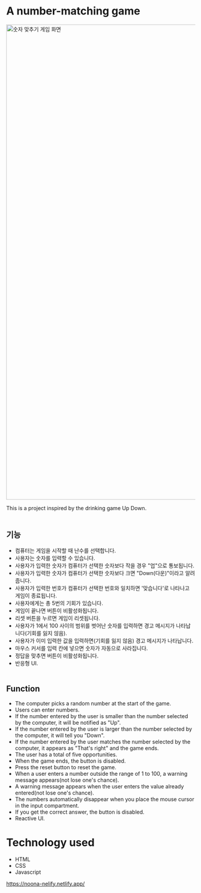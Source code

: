 # A number-matching game

<img width="1265" alt="숫자 맞추기 게임 화면" src="https://github.com/ProgrammerDavid1/Coding-Noona-First-Project/assets/161571242/67d8547f-3e76-46d0-9f9a-3365b89cc3c7">

This is a project inspired by the drinking game Up Down.
<br><br>

## 기능
- 컴퓨터는 게임을 시작할 때 난수를 선택합니다.
- 사용자는 숫자를 입력할 수 있습니다.
- 사용자가 입력한 숫자가 컴퓨터가 선택한 숫자보다 작을 경우 "업"으로 통보됩니다.
- 사용자가 입력한 숫자가 컴퓨터가 선택한 숫자보다 크면 "Down(다운)"이라고 알려줍니다.
- 사용자가 입력한 번호가 컴퓨터가 선택한 번호와 일치하면 '맞습니다'로 나타나고 게임이 종료됩니다.
- 사용자에게는 총 5번의 기회가 있습니다.
- 게임이 끝나면 버튼이 비활성화됩니다.
- 리셋 버튼을 누르면 게임이 리셋됩니다.
- 사용자가 1에서 100 사이의 범위를 벗어난 숫자를 입력하면 경고 메시지가 나타납니다(기회를 잃지 않음).
- 사용자가 이미 입력한 값을 입력하면(기회를 잃지 않음) 경고 메시지가 나타납니다.
- 마우스 커서를 입력 칸에 넣으면 숫자가 자동으로 사라집니다.
- 정답을 맞추면 버튼이 비활성화됩니다.
- 반응형 UI.
  <br><br>
## Function
- The computer picks a random number at the start of the game.<br>
- Users can enter numbers.<br>
- If the number entered by the user is smaller than the number selected by the computer, it will be notified as "Up".<br>
- If the number entered by the user is larger than the number selected by the computer, it will tell you "Down".<br>
- If the number entered by the user matches the number selected by the computer, it appears as "That's right" and the game ends.<br>
- The user has a total of five opportunities.<br>
- When the game ends, the button is disabled.<br>
- Press the reset button to reset the game.<br>
- When a user enters a number outside the range of 1 to 100, a warning message appears(not lose one's chance).<br>
- A warning message appears when the user enters the value already entered(not lose one's chance).<br>
- The numbers automatically disappear when you place the mouse cursor in the input compartment.<br>
- If you get the correct answer, the button is disabled.<br>
- Reactive UI.<br>

# Technology used
- HTML<br>
- CSS<br>
- Javascript

https://noona-nelify.netlify.app/
